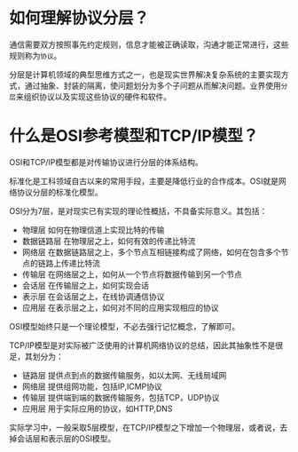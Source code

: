 # 如何理解协议分层？

通信需要双方按照事先约定规则，信息才能被正确读取，沟通才能正常进行，这些规则称为`协议`。

分层是计算机领域的典型思维方式之一，也是现实世界解决复杂系统的主要实现方式，通过抽象、封装的隔离，使问题划分为多个子问题从而解决问题。业界使用`分层`来组织协议以及实现这些协议的硬件和软件。


# 什么是OSI参考模型和TCP/IP模型？

OSI和TCP/IP模型都是对传输协议进行分层的体系结构。

标准化是工科领域自古以来的常用手段，主要是降低行业的合作成本。OSI就是网络协议分层的标准化模型。

OSI分为7层，是对现实已有实现的理论性概括，不具备实际意义。其包括：

- 物理层 如何在物理信道上实现比特的传输
- 数据链路层 在物理层之上，如何有效的传递比特流
- 网络层 在数据链路层之上，多个节点互相链接构成了网络，如何在包含多个节点的链路上传递比特流
- 传输层 在网络层之上，如何从一个节点将数据传输到另一个节点
- 会话层 在传输层之上，如何实现会话
- 表示层 在会话层之上，在线协调通信协议
- 应用层  在表示层之上，如何对不同的应用实现相应的协议

OSI模型始终只是一个理论模型，不必去强行记忆概念，了解即可。

TCP/IP模型是对实际被广泛使用的计算机网络协议的总结，因此其抽象性不是很足，其划分为：

- 链路层 提供点到点的数据传输服务，如以太网、无线局域网
- 网络层 提供组网功能，包括IP,ICMP协议
- 传输层 提供端到端的数据传输服务，包括TCP，UDP协议
- 应用层 用于实际应用的协议，如HTTP,DNS

实际学习中，一般采取5层模型，在TCP/IP模型之下增加一个物理层，或者说，去掉会话层和表示层的OSI模型。